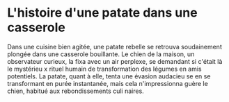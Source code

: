 # L'histoire d'une patate dans une casserole 

Dans une cuisine bien agitée, une patate rebelle se retrouva soudainement plongée dans une casserole bouillante.
 Le chien de la maison, un observateur curieux, la fixa avec un air perplexe, se demandant si c'était là le mystérieu
x rituel humain de transformation des légumes en amis potentiels. La patate, quant à elle, tenta une évasion audacieu
se en se transformant en purée instantanée, mais cela n'impressionna guère le chien, habitué aux rebondissements culi
naires.
